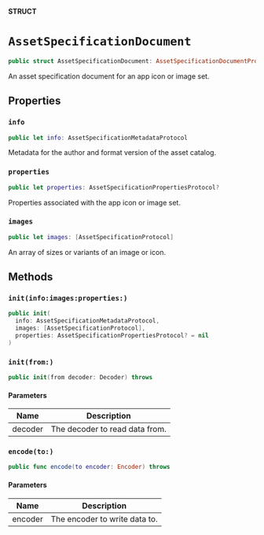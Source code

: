 **STRUCT**

# `AssetSpecificationDocument`

```swift
public struct AssetSpecificationDocument: AssetSpecificationDocumentProtocol, Codable
```

An asset specification document for an app icon or image set.

## Properties
### `info`

```swift
public let info: AssetSpecificationMetadataProtocol
```

Metadata for the author and format version of the asset catalog.

### `properties`

```swift
public let properties: AssetSpecificationPropertiesProtocol?
```

Properties associated with the app icon or image set.

### `images`

```swift
public let images: [AssetSpecificationProtocol]
```

An array of sizes or variants of an image or icon.

## Methods
### `init(info:images:properties:)`

```swift
public init(
  info: AssetSpecificationMetadataProtocol,
  images: [AssetSpecificationProtocol],
  properties: AssetSpecificationPropertiesProtocol? = nil
)
```

### `init(from:)`

```swift
public init(from decoder: Decoder) throws
```

#### Parameters

| Name | Description |
| ---- | ----------- |
| decoder | The decoder to read data from. |

### `encode(to:)`

```swift
public func encode(to encoder: Encoder) throws
```

#### Parameters

| Name | Description |
| ---- | ----------- |
| encoder | The encoder to write data to. |